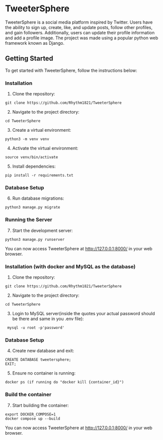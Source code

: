 # TweeterSphere

TweeterSphere is a social media platform inspired by Twitter. Users have the ability to sign up, create, like, and update posts, follow other profiles, and gain followers. Additionally, users can update their profile information and add a profile image.
The project was made using a popular python web framework known as Django.

## Getting Started

To get started with TweeterSphere, follow the instructions below:


### Installation

1. Clone the repository:

```
git clone https://github.com/Rhythm1821/TweeterSphere
```


2. Navigate to the project directory:

```
cd TweeterSphere
```


3. Create a virtual environment:

```
python3 -m venv venv
```


4. Activate the virtual environment:

```
source venv/bin/activate
```


5. Install dependencies:

```
pip install -r requirements.txt
```


### Database Setup

6. Run database migrations:

```
python3 manage.py migrate
```


### Running the Server

7. Start the development server:

```
python3 manage.py runserver
```

You can now access TweeterSphere at http://127.0.0.1:8000/ in your web browser.


### Installation (with docker and MySQL as the database)

1. Clone the repository:

```
git clone https://github.com/Rhythm1821/TweeterSphere
```


2. Navigate to the project directory:

```
cd TweeterSphere
```


3. Login to MySQL server(inside the quotes your actual password should be there and same in you .env file):

```
 mysql -u root -p'password'
```

### Database Setup

4. Create new database and exit:

```
CREATE DATABASE tweetersphere;
EXIT;
```


5. Ensure no container is running:

```
docker ps (if running do "docker kill {container_id}")
```


### Build the container

7. Start building the container:

```
export DOCKER_COMPOSE=1
docker compose up --build
```

You can now access TweeterSphere at http://127.0.0.1:8000/ in your web browser.
